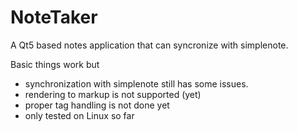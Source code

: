 # NoteTaker
A Qt5 based notes application that can syncronize with simplenote.



Basic things work but

* synchronization with simplenote still has some issues.
* rendering to markup is not supported (yet)
* proper tag handling is not done yet
* only tested on Linux so far

